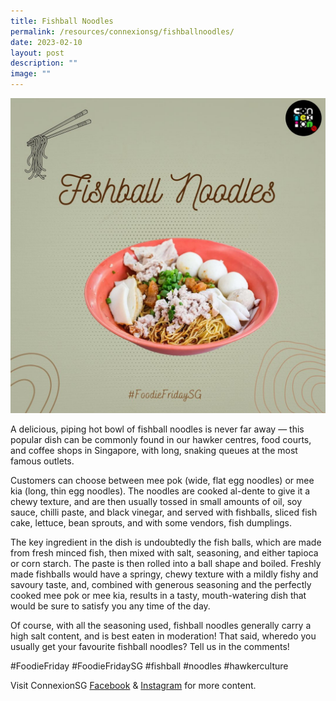 ```yaml
---
title: Fishball Noodles
permalink: /resources/connexionsg/fishballnoodles/
date: 2023-02-10
layout: post
description: ""
image: ""
---
```

![](/images/connexionsg/2023/330013471_192569160043429_4969165868519030947_n.jpg)


A delicious, piping hot bowl of fishball noodles is never far away — this popular dish can be commonly found in our hawker centres, food courts, and coffee shops in Singapore, with long, snaking queues at the most famous outlets.

Customers can choose between mee pok (wide, flat egg noodles) or mee kia (long, thin egg noodles). The noodles are cooked al-dente to give it a chewy texture, and are then usually tossed in small amounts of oil, soy sauce, chilli paste, and black vinegar, and served with fishballs, sliced fish cake, lettuce, bean sprouts, and with some vendors, fish dumplings.

The key ingredient in the dish is undoubtedly the fish balls, which are made from fresh minced fish, then mixed with salt, seasoning, and either tapioca or corn starch. The paste is then rolled into a ball shape and boiled. Freshly made fishballs would have a springy, chewy texture with a mildly fishy and savoury taste, and, combined with generous seasoning and the perfectly cooked mee pok or mee kia, results in a tasty, mouth-watering dish that would be sure to satisfy you any time of the day.

Of course, with all the seasoning used, fishball noodles generally carry a high salt content, and is best eaten in moderation! That said, wheredo you usually get your favourite fishball noodles? Tell us in the comments!

#FoodieFriday #FoodieFridaySG #fishball #noodles #hawkerculture

Visit ConnexionSG [Facebook](https://www.facebook.com/ConnexionSG) & [Instagram](https://www.instagram.com/connexionsg/) for more content.